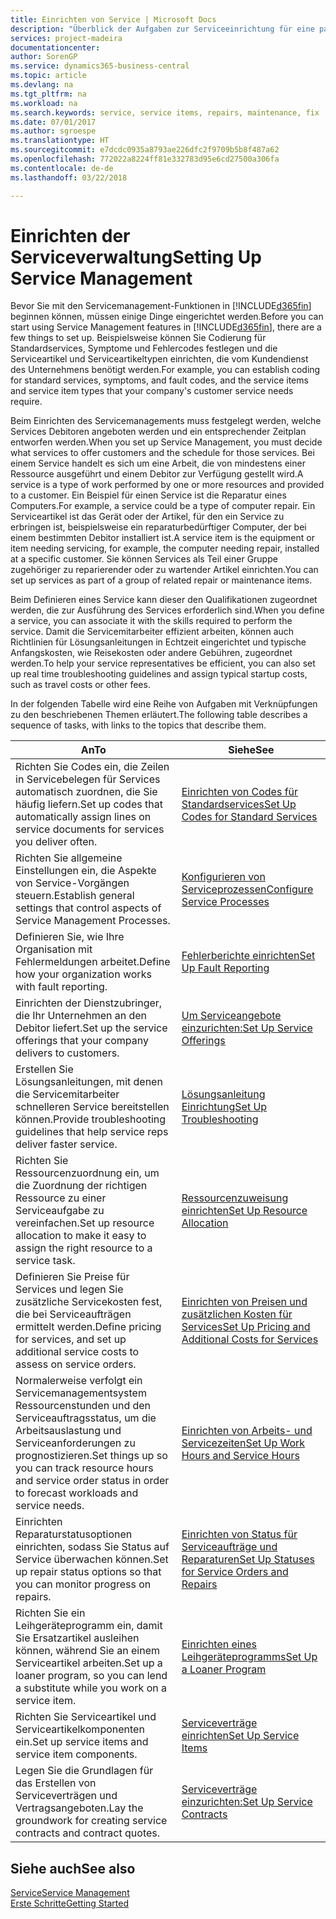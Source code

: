 ```yaml
---
title: Einrichten von Service | Microsoft Docs
description: "Überblick der Aufgaben zur Serviceeinrichtung für eine passende Serviceverwaltungsmethode für Ihre Organisation."
services: project-madeira
documentationcenter: 
author: SorenGP
ms.service: dynamics365-business-central
ms.topic: article
ms.devlang: na
ms.tgt_pltfrm: na
ms.workload: na
ms.search.keywords: service, service items, repairs, maintenance, fix
ms.date: 07/01/2017
ms.author: sgroespe
ms.translationtype: HT
ms.sourcegitcommit: e7dcdc0935a8793ae226dfc2f9709b5b8f487a62
ms.openlocfilehash: 772022a8224ff81e332783d95e6cd27500a306fa
ms.contentlocale: de-de
ms.lasthandoff: 03/22/2018

---
```


# <a name="setting-up-service-management"></a><span data-ttu-id="36ba8-103">Einrichten der Serviceverwaltung</span><span class="sxs-lookup"><span data-stu-id="36ba8-103">Setting Up Service Management</span></span>
<span data-ttu-id="36ba8-104">Bevor Sie mit den Servicemanagement-Funktionen in [!INCLUDE[d365fin](includes/d365fin_md.md)] beginnen können, müssen einige Dinge eingerichtet werden.</span><span class="sxs-lookup"><span data-stu-id="36ba8-104">Before you can start using Service Management features in [!INCLUDE[d365fin](includes/d365fin_md.md)], there are a few things to set up.</span></span> <span data-ttu-id="36ba8-105">Beispielsweise können Sie Codierung für Standardservices, Symptome und Fehlercodes festlegen und die Serviceartikel und Serviceartikeltypen einrichten, die vom Kundendienst des Unternehmens benötigt werden.</span><span class="sxs-lookup"><span data-stu-id="36ba8-105">For example, you can establish coding for standard services, symptoms, and fault codes, and the service items and service item types that your company's customer service needs require.</span></span>  

<span data-ttu-id="36ba8-106">Beim Einrichten des Servicemanagements muss festgelegt werden, welche Services Debitoren angeboten werden und ein entsprechender Zeitplan entworfen werden.</span><span class="sxs-lookup"><span data-stu-id="36ba8-106">When you set up Service Management, you must decide what services to offer customers and the schedule for those services.</span></span> <span data-ttu-id="36ba8-107">Bei einem Service handelt es sich um eine Arbeit, die von mindestens einer Ressource ausgeführt und einem Debitor zur Verfügung gestellt wird.</span><span class="sxs-lookup"><span data-stu-id="36ba8-107">A service is a type of work performed by one or more resources and provided to a customer.</span></span> <span data-ttu-id="36ba8-108">Ein Beispiel für einen Service ist die Reparatur eines Computers.</span><span class="sxs-lookup"><span data-stu-id="36ba8-108">For example, a service could be a type of computer repair.</span></span> <span data-ttu-id="36ba8-109">Ein Serviceartikel ist das Gerät oder der Artikel, für den ein Service zu erbringen ist, beispielsweise ein reparaturbedürftiger Computer, der bei einem bestimmten Debitor installiert ist.</span><span class="sxs-lookup"><span data-stu-id="36ba8-109">A service item is the equipment or item needing servicing, for example, the computer needing repair, installed at a specific customer.</span></span> <span data-ttu-id="36ba8-110">Sie können Services als Teil einer Gruppe zugehöriger zu reparierender oder zu wartender Artikel einrichten.</span><span class="sxs-lookup"><span data-stu-id="36ba8-110">You can set up services as part of a group of related repair or maintenance items.</span></span>  
  
<span data-ttu-id="36ba8-111">Beim Definieren eines Service kann dieser den Qualifikationen zugeordnet werden, die zur Ausführung des Services erforderlich sind.</span><span class="sxs-lookup"><span data-stu-id="36ba8-111">When you define a service, you can associate it with the skills required to perform the service.</span></span> <span data-ttu-id="36ba8-112">Damit die Servicemitarbeiter effizient arbeiten, können auch Richtlinien für Lösungsanleitungen in Echtzeit eingerichtet und typische Anfangskosten, wie Reisekosten oder andere Gebühren, zugeordnet werden.</span><span class="sxs-lookup"><span data-stu-id="36ba8-112">To help your service representatives be efficient, you can also set up real time troubleshooting guidelines and assign typical startup costs, such as travel costs or other fees.</span></span>  

<span data-ttu-id="36ba8-113">In der folgenden Tabelle wird eine Reihe von Aufgaben mit Verknüpfungen zu den beschriebenen Themen erläutert.</span><span class="sxs-lookup"><span data-stu-id="36ba8-113">The following table describes a sequence of tasks, with links to the topics that describe them.</span></span>  
  
| <span data-ttu-id="36ba8-114">An</span><span class="sxs-lookup"><span data-stu-id="36ba8-114">To</span></span> | <span data-ttu-id="36ba8-115">Siehe</span><span class="sxs-lookup"><span data-stu-id="36ba8-115">See</span></span> |
| --- | --- |
| <span data-ttu-id="36ba8-116">Richten Sie Codes ein, die Zeilen in Servicebelegen für Services automatisch zuordnen, die Sie häufig liefern.</span><span class="sxs-lookup"><span data-stu-id="36ba8-116">Set up codes that automatically assign lines on service documents for services you deliver often.</span></span> |[<span data-ttu-id="36ba8-117">Einrichten von Codes für Standardservices</span><span class="sxs-lookup"><span data-stu-id="36ba8-117">Set Up Codes for Standard Services</span></span>](service-how-setup-service-coding.md)|
| <span data-ttu-id="36ba8-118">Richten Sie allgemeine Einstellungen ein, die Aspekte von Service-Vorgängen steuern.</span><span class="sxs-lookup"><span data-stu-id="36ba8-118">Establish general settings that control aspects of Service Management Processes.</span></span>|[<span data-ttu-id="36ba8-119">Konfigurieren von Serviceprozessen</span><span class="sxs-lookup"><span data-stu-id="36ba8-119">Configure Service Processes</span></span>](service-setup-service-processes.md)|
| <span data-ttu-id="36ba8-120">Definieren Sie, wie Ihre Organisation mit Fehlermeldungen arbeitet.</span><span class="sxs-lookup"><span data-stu-id="36ba8-120">Define how your organization works with fault reporting.</span></span> |[<span data-ttu-id="36ba8-121">Fehlerberichte einrichten</span><span class="sxs-lookup"><span data-stu-id="36ba8-121">Set Up Fault Reporting</span></span>](service-how-setup-fault-reporting.md) |
| <span data-ttu-id="36ba8-122">Einrichten der Dienstzubringer, die Ihr Unternehmen an den Debitor liefert.</span><span class="sxs-lookup"><span data-stu-id="36ba8-122">Set up the service offerings that your company delivers to customers.</span></span>|[<span data-ttu-id="36ba8-123">Um Serviceangebote einzurichten:</span><span class="sxs-lookup"><span data-stu-id="36ba8-123">Set Up Service Offerings</span></span>](service-how-setup-service-offerings.md)|
| <span data-ttu-id="36ba8-124">Erstellen Sie Lösungsanleitungen, mit denen die Servicemitarbeiter schnelleren Service bereitstellen können.</span><span class="sxs-lookup"><span data-stu-id="36ba8-124">Provide troubleshooting guidelines that help service reps deliver faster service.</span></span> |[<span data-ttu-id="36ba8-125">Lösungsanleitung Einrichtung</span><span class="sxs-lookup"><span data-stu-id="36ba8-125">Set Up Troubleshooting</span></span>](service-how-setup-troubleshooting.md) |
| <span data-ttu-id="36ba8-126">Richten Sie Ressourcenzuordnung ein, um die Zuordnung der richtigen Ressource zu einer Serviceaufgabe zu vereinfachen.</span><span class="sxs-lookup"><span data-stu-id="36ba8-126">Set up resource allocation to make it easy to assign the right resource to a service task.</span></span> |[<span data-ttu-id="36ba8-127">Ressourcenzuweisung einrichten</span><span class="sxs-lookup"><span data-stu-id="36ba8-127">Set Up Resource Allocation</span></span>](service-how-setup-resource-allocation.md) |
| <span data-ttu-id="36ba8-128">Definieren Sie Preise für Services und legen Sie zusätzliche Servicekosten fest, die bei Serviceaufträgen ermittelt werden.</span><span class="sxs-lookup"><span data-stu-id="36ba8-128">Define pricing for services, and set up additional service costs to assess on service orders.</span></span> |[<span data-ttu-id="36ba8-129">Einrichten von Preisen und zusätzlichen Kosten für Services</span><span class="sxs-lookup"><span data-stu-id="36ba8-129">Set Up Pricing and Additional Costs for Services</span></span>](service-how-setup-service-costs-pricing.md)|
| <span data-ttu-id="36ba8-130">Normalerweise verfolgt ein Servicemanagementsystem Ressourcenstunden und den Serviceauftragsstatus, um die Arbeitsauslastung und Serviceanforderungen zu prognostizieren.</span><span class="sxs-lookup"><span data-stu-id="36ba8-130">Set things up so you can track resource hours and service order status in order to forecast workloads and service needs.</span></span>|[<span data-ttu-id="36ba8-131">Einrichten von Arbeits- und Servicezeiten</span><span class="sxs-lookup"><span data-stu-id="36ba8-131">Set Up Work Hours and Service Hours</span></span>](service-how-setup-work-service-hours.md)|
| <span data-ttu-id="36ba8-132">Einrichten Reparaturstatusoptionen einrichten, sodass Sie Status auf Service überwachen können.</span><span class="sxs-lookup"><span data-stu-id="36ba8-132">Set up repair status options so that you can monitor progress on repairs.</span></span> | [<span data-ttu-id="36ba8-133">Einrichten von Status für Serviceaufträge und Reparaturen</span><span class="sxs-lookup"><span data-stu-id="36ba8-133">Set Up Statuses for Service Orders and Repairs</span></span>](service-order-repair-status.md)|
| <span data-ttu-id="36ba8-134">Richten Sie ein Leihgeräteprogramm ein, damit Sie Ersatzartikel ausleihen können, während Sie an einem Serviceartikel arbeiten.</span><span class="sxs-lookup"><span data-stu-id="36ba8-134">Set up a loaner program, so you can lend a substitute while you work on a service item.</span></span> |[<span data-ttu-id="36ba8-135">Einrichten eines Leihgeräteprogramms</span><span class="sxs-lookup"><span data-stu-id="36ba8-135">Set Up a Loaner Program</span></span>](service-how-setup-loaner-program.md) |
| <span data-ttu-id="36ba8-136">Richten Sie Serviceartikel und Serviceartikelkomponenten ein.</span><span class="sxs-lookup"><span data-stu-id="36ba8-136">Set up service items and service item components.</span></span> |[<span data-ttu-id="36ba8-137">Serviceverträge einrichten</span><span class="sxs-lookup"><span data-stu-id="36ba8-137">Set Up Service Items</span></span>](service-how-setup-service-items.md) |
| <span data-ttu-id="36ba8-138">Legen Sie die Grundlagen für das Erstellen von Serviceverträgen und Vertragsangeboten.</span><span class="sxs-lookup"><span data-stu-id="36ba8-138">Lay the groundwork for creating service contracts and contract quotes.</span></span> |[<span data-ttu-id="36ba8-139">Serviceverträge einzurichten:</span><span class="sxs-lookup"><span data-stu-id="36ba8-139">Set Up Service Contracts</span></span>](service-how-setup-service-contracts.md) |

## <a name="see-also"></a><span data-ttu-id="36ba8-140">Siehe auch</span><span class="sxs-lookup"><span data-stu-id="36ba8-140">See also</span></span>
[<span data-ttu-id="36ba8-141">Service</span><span class="sxs-lookup"><span data-stu-id="36ba8-141">Service Management</span></span>](service-service.md)  
[<span data-ttu-id="36ba8-142">Erste Schritte</span><span class="sxs-lookup"><span data-stu-id="36ba8-142">Getting Started</span></span>](product-get-started.md)  


